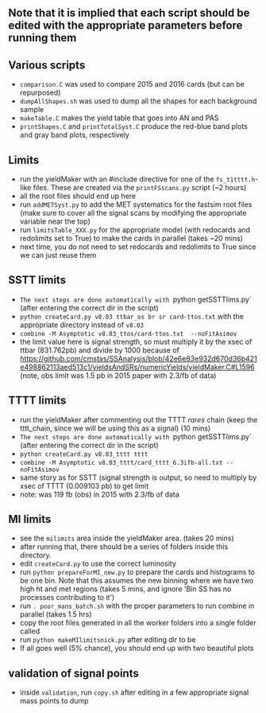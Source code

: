 ## Note that it is implied that each script should be edited with the appropriate parameters before running them

## Various scripts
* `comparison.C` was used to compare 2015 and 2016 cards (but can be repurposed)
* `dumpAllShapes.sh` was used to dump all the shapes for each background sample
* `makeTable.C` makes the yield table that goes into AN and PAS
* `printShapes.C` and `printTotalSyst.C` produce the red-blue band plots and gray band plots, respectively

## Limits
* run the yieldMaker with an #include directive for one of the `fs_t1tttt.h`-like files. These are created via the `printFSscans.py` script (~2 hours)
* all the root files should end up here
* run `addMETSyst.py` to add the MET systematics for the fastsim root files (make sure to cover all the signal scans by modifying the appropriate variable near the top)
* run `limitsTable_XXX.py` for the appropriate model (with redocards and redolimits set to True) to make the cards in parallel (takes ~20 mins)
* next time, you do not need to set redocards and redolimits to True since we can just reuse them

## SSTT limits
* `The next steps are done automatically with `python getSSTTlims.py` (after entering the correct dir in the script)
* `python createCard.py v8.03 ttbar_os br sr card-ttos.txt` with the appropriate directory instead of `v8.03`
* `combine -M Asymptotic v8.03_ttos/card-ttos.txt  --noFitAsimov`
* the limit value here is signal strength, so must multiply it by the xsec of ttbar (831.762pb) and divide by 1000 because of https://github.com/cmstas/SSAnalysis/blob/42e6e83e932d670d36b421e498862113aed513c1/yieldsAndSRs/numericYields/yieldMaker.C#L1596 (note, obs limit was 1.5 pb in 2015 paper with 2.3/fb of data)

## TTTT limits
* run the yieldMaker after commenting out the TTTT *rares* chain (keep the tttt_chain, since we will be using this as a signal) (10 mins)
* `The next steps are done automatically with `python getSSTTlims.py` (after entering the correct dir in the script)
* `python createCard.py v8.03_tttt tttt`
* `combine -M Asymptotic v8.03_tttt/card_tttt_6.3ifb-all.txt --noFitAsimov`
* same story as for SSTT (signal strength is output, so need to multiply by xsec of TTTT (0.009103 pb) to get limit
* note: was 119 fb (obs) in 2015 with 2.3/fb of data

## MI limits
* see the `milimits` area inside the yieldMaker area. (takes 20 mins)
* after running that, there should be a series of folders inside this directory.
* edit `createCard.py` to use the correct luminosity
* run `python prepareForMI_new.py` to prepare the cards and histograms to be one bin. Note that this assumes the new binning where we have two high ht and met regions (takes 5 mins, and ignore 'Bin SS has no processes contributing to it')
* run `. poor_mans_batch.sh` with the proper parameters to run combine in parallel (takes 1.5 hrs)
* copy the root files generated in all the worker folders into a single folder called <whatever>
* run `python makeMIlimitsnick.py` after editing dir to be <whatever>
* If all goes well (5% chance), you should end up with two beautiful plots

## validation of signal points
* inside `validation`, run `copy.sh` after editing in a few appropriate signal mass points to dump
